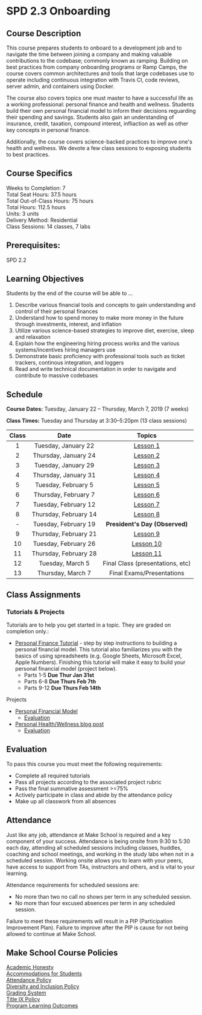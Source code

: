 # SPD 2.3 Onboarding

## Course Description

This course prepares students to onboard to a development job and to navigate the time between joining a company and making valuable contributions to the codebase; commonly known as ramping. Building on best practices from company onboarding programs or Ramp Camps, the course covers common architectures and tools that large codebases use to operate including continuous integration with Travis CI, code reviews, server admin, and containers using Docker. 

The course also covers topics one must master to have a successful life as a working professional:  personal finance and health and wellness. Students build their own personal financial model to inform their decisions reguarding their spending and savings. Students also gain an understanding of insurance, credit, taxation, compound interest, infliaction as well as other key concepts in personal finance.

Additionally, the course covers science-backed practices to improve one's health and wellness. We devote a few class sessions to exposing students to best practices.

## Course Specifics

Weeks to Completion:  7 <br>
Total Seat Hours:  37.5 hours <br>
Total Out-of-Class Hours: 75 hours <br>
Total Hours: 112.5 hours <br>
Units:  3 units <br>
Delivery Method:  Residential <br>
Class Sessions:  14 classes, 7 labs

## Prerequisites:  

SPD 2.2

## Learning Objectives

Students by the end of the course will be able to ...

1. Describe various financial tools and concepts to gain understanding and control of their personal finances 
1. Understand how to spend money to make more money in the future through investments, interest, and inflation
1. Utilize various science-based strategies to improve diet, exercise, sleep and relaxation
1. Explain how the engineering hiring process works and the various systems/incentives hiring managers use
1. Demonstrate basic proficiency with professional tools such as ticket trackers, continous integration, and loggers
1. Read and write technical documentation in order to navigate and contribute to massive codebases


## Schedule

**Course Dates:** Tuesday, January 22 – Thursday, March 7, 2019 (7 weeks)

**Class Times:** Tuesday and Thursday at 3:30–5:20pm (13 class sessions)

| Class |          Date          |                 Topics                  |
|:-----:|:----------------------:|:---------------------------------------:|
|  1 |  Tuesday, January 22              | [Lesson 1] |
|  2 | Thursday, January 24             | [Lesson 2] |
|  3 |  Tuesday, January 29             | [Lesson 3] |
|  4 | Thursday, January 31             | [Lesson 4] |
|  5 |  Tuesday, February 5             | [Lesson 5] |
|  6 | Thursday, February 7             | [Lesson 6] |
|  7 |  Tuesday, February 12             | [Lesson 7] |
|  8 | Thursday, February 14             | [Lesson 8] |
|  - |  Tuesday, February 19             | **President's Day (Observed)** |
|  9 | Thursday, February 21             | [Lesson 9] |
|  10 |  Tuesday, February 26             | [Lesson 10] |
|  11 | Thursday, February 28             | [Lesson 11] |
|  12 |  Tuesday, March 5             | Final Class (presentations, etc) |
|  13 | Thursday, March 7             | Final Exams/Presentations |

[Lesson 1]: Lessons/Lesson1.md
[Lesson 2]: Lessons/Lesson2.md
[Lesson 3]: Lessons/Lesson3.md
[Lesson 4]: Lessons/Lesson4.md
[Lesson 5]: Lessons/Lesson5.md
[Lesson 6]: Lessons/Lesson6.md
[Lesson 7]: Lessons/Lesson7.md
[Lesson 8]: Lessons/Lesson8.md
[Lesson 9]: Lessons/Lesson9.md
[Lesson 10]: Lessons/Lesson10.md
[Lesson 11]: Lessons/Lesson11.md
[Lesson 12]: Lessons/Lesson12.md

## Class Assignments

### Tutorials & Projects
Tutorials are to help you get started in a topic.  They are graded on completion only.:

- [Personal Finance Tutorial](https://www.makeschool.com/academy/track/personal-finance-jx8) - step by step instructions to building a personal financial model. This tutorial also familiarizes you with the basics of using spreadsheets (e.g. Google Sheets, Microsoft Excel, Apple Numbers). Finishing this tutorial will make it easy to build your personal financial model (project below).
  - Parts 1-5 **Due Thur Jan 31st**
  - Parts 6-8 **Due Thurs Feb 7th**
  - Parts 9-12 **Due Thurs Feb 14th**

Projects

- [Personal Financial Model](https://github.com/Make-School-Courses/SPD-2.3-Onboarding/blob/master/Assignments/personal-financial-model.md)
  - [Evaluation](https://github.com/Make-School-Courses/SPD-2.3-Onboarding/blob/master/Assignments/personal-financial-model.md)
- [Personal Health/Wellness blog post](https://github.com/Make-School-Courses/SPD-2.3-Onboarding/blob/master/Assignments/health-wellness-blog-post.md)
  - [Evaluation](https://github.com/Make-School-Courses/SPD-2.3-Onboarding/blob/master/Assignments/personal-financial-model.md)


## Evaluation
To pass this course you must meet the following requirements:

- Complete all required tutorials 
- Pass all projects according to the associated project rubric
- Pass the final summative assessment >=75%
- Actively participate in class and abide by the attendance policy
- Make up all classwork from all absences

## Attendance
Just like any job, attendance at Make School is required and a key component of your success. Attendance is being onsite from 9:30 to 5:30 each day, attending all scheduled sessions including classes, huddles, coaching and school meetings, and working in the study labs when not in a scheduled session. Working onsite allows you to learn with your peers, have access to support from TAs, instructors and others, and is vital to your learning.

Attendance requirements for scheduled sessions are:
- No more than two no call no shows per term in any scheduled session.
- No more than four excused absences per term in any scheduled session.

Failure to meet these requirements will result in a PIP (Participation Improvement Plan).  Failure to improve after the PIP is cause for not being allowed to continue at Make School. 


## Make School Course Policies
[Academic Honesty](https://docs.google.com/document/d/1C4Nm-aWa-l_omuyJRkOoNCBpxcK4LvyYlhcdzvNjwGs/preview#heading=h.2mjdzgr0kzu4)<br>
[Accommodations for Students](https://docs.google.com/document/d/1C4Nm-aWa-l_omuyJRkOoNCBpxcK4LvyYlhcdzvNjwGs/preview#heading=h.s2ivlubnpny2)<br>
[Attendance Policy](https://docs.google.com/document/d/1C4Nm-aWa-l_omuyJRkOoNCBpxcK4LvyYlhcdzvNjwGs/preview#heading=h.l04zmmqhvj85)  
[Diversity and Inclusion Policy](https://docs.google.com/document/d/1C4Nm-aWa-l_omuyJRkOoNCBpxcK4LvyYlhcdzvNjwGs/preview#heading=h.u0lbvv9zq3hw)<br>
[Grading System](https://docs.google.com/document/d/1C4Nm-aWa-l_omuyJRkOoNCBpxcK4LvyYlhcdzvNjwGs/preview#heading=h.cxbhr2jav1ot)
<br>
[Title IX Policy](https://docs.google.com/document/d/1C4Nm-aWa-l_omuyJRkOoNCBpxcK4LvyYlhcdzvNjwGs/preview#heading=h.i4ms67qdl6oq)<br>
[Program Learning Outcomes](https://docs.google.com/document/d/1C4Nm-aWa-l_omuyJRkOoNCBpxcK4LvyYlhcdzvNjwGs/preview#heading=h.mmypxnefbswv)
